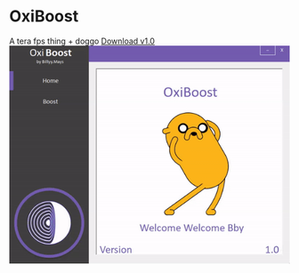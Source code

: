 # OxiBoost
A tera fps thing + doggo [Download v1.0](https://github.com/Purizer/OxiBoost/raw/master/Download/OxiBoost.zip)
![alt text](https://raw.githubusercontent.com/Purizer/OxiBoost/master/OxiBoost/readMe/ILikeGifs.gif)
